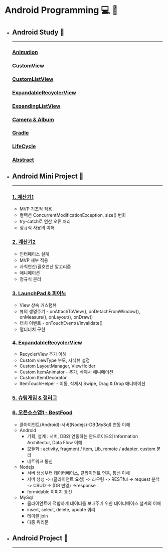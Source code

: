 # Android Programming :computer: :memo:

- ## __Android Study__ :open_file_folder:
  - ---

  ### [Animation](https://github.com/qskeksq/Animation)

  ### [CustomView](https://github.com/qskeksq/CustomView)

  ### [CustomListView](https://github.com/qskeksq/AdapterView)

  ### [ExpandableRecyclerView](https://github.com/qskeksq/RecyclerView)

  ### [ExpandingListView](https://github.com/qskeksq/ExpandingList)

  ### [Camera & Album]()

  ### [Gradle](https://github.com/qskeksq/Gradle)

  ### [LifeCycle]()

  ### [Abstract]()


- ## __Android Mini Project__ :open_file_folder:
  - ---
  ### [1. 계산기1](https://github.com/qskeksq/Calculator1)
    - MVP 기초적 적용
    - 컬렉션 ConcurrentModificationException, size() 변화
    - try-catch로 연산 오류 처리
    - 정규식 사용의 이해

  ### [2. 계산기2](https://github.com/qskeksq/Calculator)
    - 인터페이스 설계  
    - MVP 세부 적용
    - 사칙연산/괄호연산 알고리즘
    - 애니메이션
    - 정규식 분리

  ### [3. LaunchPad & 피아노](https://github.com/qskeksq/CustomView)
    - View 상속 커스텀뷰
    - 뷰의 생명주기 - onAttachToView(), onDetachFromWindow(), onMeasure(), onLayout(), onDraw()
    - 터치 이벤트 - onTouchEvent()/invalidate()
    - 멀티터치 구현

  ### [4. ExpandableRecyclerView](https://github.com/qskeksq/RecyclerView)
    - RecyclerView 추가 이해
    - Custom viewType 부모, 자식뷰 설정
    - Custom LayoutManager, ViewHolder
    - Custom ItemAnimator - 추가, 삭제시 애니메이션
    - Custom ItemDecorator
    - ItemTouchHelper - 이동, 삭제시 Swipe, Drag & Drop 애니메이션

  ### [5. 슈팅게임 & 갤러그]()

  ### [6. 오픈소스앱1 - BestFood](https://github.com/qskeksq/BestFood)
    - 클아이언트(Android)-서버(Nodejs)-DB(MySql) 연동 이해
    - Android
      - 기획, 설계 : 서버, DB와 연동하는 안드로이드의 Information Architectur, Data Flow 이해
      - 모듈화 : activity, fragment / item, Lib, remote / adapter, custom 분리
      - 네트워크 통신
    - Nodejs
      - 서버 생성부터 데이터베이스, 클라이언트 연동, 통신 이해
      - 서버 생성 -> (클라이언트 요청) -> 라우팅 -> RESTful -> request 분석 -> CRUD -> (DB 반영) ->response
      - formidable 이미지 통신
    - MySql
      - 클라이언트에 적합하게 데이터를 보내주기 위한 데이터베이스 설계의 이해
      - insert, select, delete, update 쿼리
      - 테이블 join
      - 다중 쿼리문

- ## __Android Project__ :open_file_folder:
  - ---
